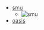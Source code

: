 * [smu](http://smu.edu.sg)
   * ![smu](https://www.google.com/imgres?imgurl=https%3A%2F%2Fwww.smu.edu.sg%2Fsites%2Fall%2Fthemes%2Fsmubase_nw2_rev%2Fsvg%2Flogo-m-smu.svg&imgrefurl=https%3A%2F%2Fwww.smu.edu.sg%2F&docid=ALa0EAk32gJmkM&tbnid=zp48uG2I_hRguM%3A&vet=10ahUKEwiigMXYy9njAhXLFYgKHe0CA0wQMwh-KAEwAQ..i&w=617&h=800&bih=545&biw=1268&q=smu&ved=0ahUKEwiigMXYy9njAhXLFYgKHe0CA0wQMwh-KAEwAQ&iact=mrc&uact=8)
* [oasis](https://oasis.smu.edu.sg/)

